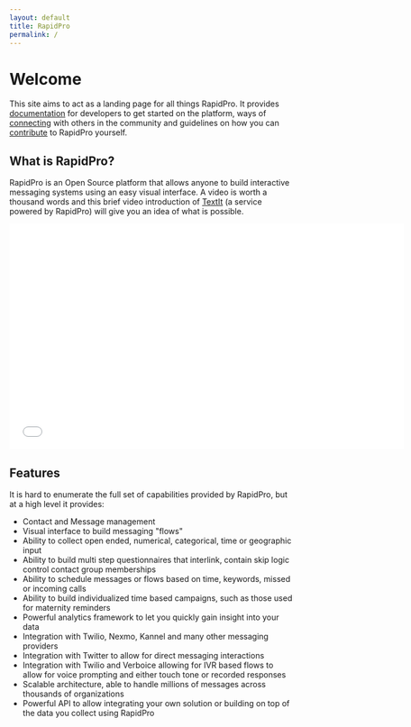 ```yaml
---
layout: default
title: RapidPro
permalink: /
---
```


# Welcome

This site aims to act as a landing page for all things RapidPro. It provides
[documentation]({{site.baseurl}}/docs/) for developers to get started on the platform, ways of
[connecting]({{site.baseurl}}/contact/) with others in the community and guidelines on
how you can [contribute]({{site.baseurl}}/contribute/) to RapidPro yourself.

## What is RapidPro?

RapidPro is an Open Source platform that allows anyone to build interactive messaging
systems using an easy visual interface. A video is worth a thousand words and
this brief video introduction of [TextIt](https://textit.in/) (a service
 powered by RapidPro) will give you an idea of what is possible.

<iframe src="//player.vimeo.com/video/72253940" width="700" height="400" frameborder="0" webkitallowfullscreen mozallowfullscreen allowfullscreen></iframe>

## Features

It is hard to enumerate the full set of capabilities provided by RapidPro, but
at a high level it provides:

 * Contact and Message management
 * Visual interface to build messaging "flows"
 * Ability to collect open ended, numerical, categorical, time or geographic input
 * Ability to build multi step questionnaires that interlink, contain skip logic
   control contact group memberships
 * Ability to schedule messages or flows based on time, keywords, missed or incoming calls
 * Ability to build individualized time based  campaigns, such as those used
   for maternity reminders
 * Powerful analytics framework to let you quickly gain insight into your data
 * Integration with Twilio, Nexmo, Kannel and many other messaging providers
 * Integration with Twitter to allow for direct messaging interactions
 * Integration with Twilio and Verboice allowing for IVR based flows to allow
   for voice prompting and either touch tone or recorded responses
 * Scalable architecture, able to handle millions of messages across
   thousands of organizations
 * Powerful API to allow integrating your own solution or building on top of the
   data you collect using RapidPro
